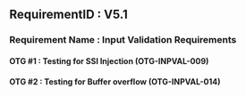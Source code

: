 ## RequirementID : V5.1
### Requirement Name : Input Validation Requirements


#### OTG #1 : Testing for SSI Injection (OTG-INPVAL-009)


#### OTG #2 : Testing for Buffer overflow (OTG-INPVAL-014)
